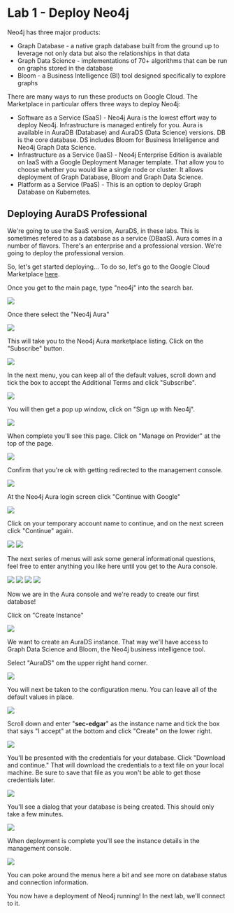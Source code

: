 # Lab 1 - Deploy Neo4j
Neo4j has three major products:
* Graph Database - a native graph database built from the ground up to leverage not only data but also the relationships in that data
* Graph Data Science - implementations of 70+ algorithms that can be run on graphs stored in the database
* Bloom - a Business Intelligence (BI) tool designed specifically to explore graphs

There are many ways to run these products on Google Cloud.  The Marketplace in particular offers three ways to deploy Neo4j:

* Software as a Service (SaaS) - Neo4j Aura is the lowest effort way to deploy Neo4j.  Infrastructure is managed entirely for you.  Aura is available in AuraDB (Database) and AuraDS (Data Science) versions.  DB is the core database.  DS includes Bloom for Business Intelligence and Neo4j Graph Data Science.
* Infrastructure as a Service (IaaS) - Neo4j Enterprise Edition is available on IaaS with a Google Deployment Manager template.  That allow you to choose whether you would like a single node or cluster.  It allows deployment of Graph Database, Bloom and Graph Data Science.
* Platform as a Service (PaaS) - This is an option to deploy Graph Database on Kubernetes.

## Deploying AuraDS Professional
We're going to use the SaaS version, AuraDS, in these labs.  This is sometimes refered to as a database as a service (DBaaS).  Aura comes in a number of flavors.  There's an enterprise and a professional version.  We're going to deploy the professional version.  

So, let's get started deploying...  To do so, let's go to the Google Cloud Marketplace [here](https://console.cloud.google.com/marketplace).  

Once you get to the main page, type "neo4j" into the search bar. 

![](images/01.png)

Once there select the "Neo4j Aura"

![](images/02.png)

This will take you to the Neo4j Aura marketplace listing. Click on the "Subscribe" button. 

![](images/03.png)

In the next menu, you can keep all of the default values, scroll down and tick the box to accept the Additional Terms and click "Subscribe".

![](images/04.png)

You will then get a pop up window, click on "Sign up with Neo4j".

![](images/05.png)

When complete you'll see this page.  Click on "Manage on Provider" at the top of the page.

![](images/06.png)

Confirm that you're ok with getting redirected to the management console.

![](images/07.png)

At the Neo4j Aura login screen click "Continue with Google"

![](images/08.png)

Click on your temporary account name to continue, and on the next screen click "Continue" again.

![](images/09.png)
![](images/10.png)

The next series of menus will ask some general informational questions, feel free to enter anything you like here until you get to the Aura console. 

![](images/11.png)
![](images/12.png)
![](images/13.png)
![](images/14.png)

Now we are in the Aura console and we're ready to create our first database! 

Click on "Create Instance"

![](images/15.png)

We want to create an AuraDS instance.  That way we'll have access to Graph Data Science and Bloom, the Neo4j business intelligence tool.

Select "AuraDS" om the upper right hand corner. 

![](images/16.png)

You will next be taken to the configuration menu. You can leave all of the default values in place. 

![](images/17.png)

Scroll down and enter "**sec-edgar**" as the instance name and tick the box that says "I accept" at the bottom and click "Create" on the lower right. 

![](images/18.png)

You'll be presented with the credentials for your database.  Click "Download and continue."  That will download the credentials to a text file on your local machine.  Be sure to save that file as you won't be able to get those credentials later.

![](images/19.png)

You'll see a dialog that your database is being created. This should only take a few minutes.

![](images/20.png)

When deployment is complete you'll see the instance details in the management console.  

![](images/21.png)

You can poke around the menus here a bit and see more on database status and connection information.

You now have a deployment of Neo4j running!  In the next lab, we'll connect to it.
